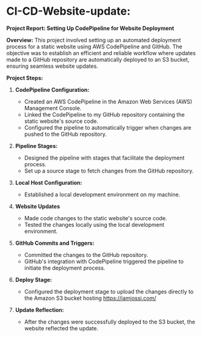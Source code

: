 # CI-CD-Website-update:

**Project Report: Setting Up CodePipeline for Website Deployment**

**Overview:**
This project involved setting up an automated deployment process for a static website using AWS CodePipeline and GitHub. The objective was to establish an efficient and reliable workflow where updates made to a GitHub repository are automatically deployed to an S3 bucket, ensuring seamless website updates.

**Project Steps:**

1. **CodePipeline Configuration:**
   - Created an AWS CodePipeline in the Amazon Web Services (AWS) Management Console.
   - Linked the CodePipeline to my GitHub repository containing the static website's source code.
   - Configured the pipeline to automatically trigger when changes are pushed to the GitHub repository.

2. **Pipeline Stages:**
   - Designed the pipeline with stages that facilitate the deployment process.
   - Set up a source stage to fetch changes from the GitHub repository.

3. **Local Host Configuration:**
   - Established a local development environment on my machine.
 
4. **Website Updates**
   - Made code changes to the static website's source code.
   - Tested the changes locally using the local development environment.

5. **GitHub Commits and Triggers:**
   - Committed the changes to the GitHub repository.
   - GitHub's integration with CodePipeline triggered the pipeline to initiate the deployment process.

6. **Deploy Stage:**
   - Configured the deployment stage to upload the changes directly to the Amazon S3 bucket hosting https://iamjossi.com/
   
7. **Update Reflection:**
   - After the changes were successfully deployed to the S3 bucket, the website reflected the update.

